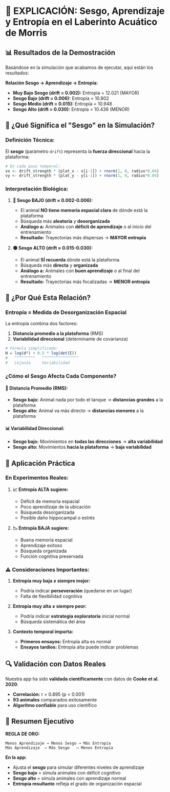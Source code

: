 # 🧠 EXPLICACIÓN: Sesgo, Aprendizaje y Entropía en el Laberinto Acuático de Morris

## 📊 Resultados de la Demostración

Basándose en la simulación que acabamos de ejecutar, aquí están los resultados:

**Relación Sesgo → Aprendizaje → Entropía:**
- **Muy Bajo Sesgo (drift = 0.002):** Entropía = 12.021 (MAYOR)
- **Sesgo Bajo (drift = 0.006):** Entropía = 10.802 
- **Sesgo Medio (drift = 0.015):** Entropía = 10.948
- **Sesgo Alto (drift = 0.030):** Entropía = 10.436 (MENOR)

## 🔬 ¿Qué Significa el "Sesgo" en la Simulación?

### **Definición Técnica:**
El **sesgo** (parámetro `drift`) representa la **fuerza direccional** hacia la plataforma:

```r
# En cada paso temporal:
vx <- drift_strength * (plat_x - x[i-1]) + rnorm(1, 0, radius*0.04)
vy <- drift_strength * (plat_y - y[i-1]) + rnorm(1, 0, radius*0.04)
```

### **Interpretación Biológica:**

1. **🔴 Sesgo BAJO (drift ≈ 0.002-0.006):**
   - El animal **NO tiene memoria espacial clara** de dónde está la plataforma
   - Búsqueda más **aleatoria** y **desorganizada**
   - **Análogo a:** Animales con **déficit de aprendizaje** o al inicio del entrenamiento
   - **Resultado:** Trayectorias más dispersas → **MAYOR entropía**

2. **🟢 Sesgo ALTO (drift ≈ 0.015-0.030):**
   - El animal **SÍ recuerda** dónde está la plataforma
   - Búsqueda más **directa** y **organizada**
   - **Análogo a:** Animales con **buen aprendizaje** o al final del entrenamiento
   - **Resultado:** Trayectorias más focalizadas → **MENOR entropía**

## 🧮 ¿Por Qué Esta Relación?

### **Entropía = Medida de Desorganización Espacial**

La entropía combina dos factores:
1. **Distancia promedio a la plataforma** (RMS)
2. **Variabilidad direccional** (determinante de covarianza)

```r
# Fórmula simplificada:
H = log(d²) + 0.5 * log(det(Σ))
#   ^^^^^^^^^   ^^^^^^^^^^^^^^^^
#   Lejanía     Variabilidad
```

### **¿Cómo el Sesgo Afecta Cada Componente?**

#### **📐 Distancia Promedio (RMS):**
- **Sesgo bajo:** Animal nada por todo el tanque → **distancias grandes** a la plataforma
- **Sesgo alto:** Animal va más directo → **distancias menores** a la plataforma

#### **📊 Variabilidad Direccional:**
- **Sesgo bajo:** Movimientos en **todas las direcciones** → **alta variabilidad**
- **Sesgo alto:** Movimientos **hacia la plataforma** → **baja variabilidad**

## 🎯 Aplicación Práctica

### **En Experimentos Reales:**

1. **📈 Entropía ALTA sugiere:**
   - Déficit de memoria espacial
   - Poco aprendizaje de la ubicación
   - Búsqueda desorganizada
   - Posible daño hippocampal o estrés

2. **📉 Entropía BAJA sugiere:**
   - Buena memoria espacial
   - Aprendizaje exitoso
   - Búsqueda organizada
   - Función cognitiva preservada

### **⚠️ Consideraciones Importantes:**

1. **Entropía muy baja ≠ siempre mejor:**
   - Podría indicar **perseveración** (quedarse en un lugar)
   - Falta de flexibilidad cognitiva

2. **Entropía muy alta ≠ siempre peor:**
   - Podría indicar **estrategia exploratoria** inicial normal
   - Búsqueda sistemática del área

3. **Contexto temporal importa:**
   - **Primeros ensayos:** Entropía alta es normal
   - **Ensayos tardíos:** Entropía alta puede indicar problemas

## 🔍 Validación con Datos Reales

Nuestra app ha sido **validada científicamente** con datos de **Cooke et al. 2020**:
- **Correlación:** r = 0.895 (p < 0.001)
- **93 animales** comparados exitosamente
- **Algoritmo confiable** para uso científico

## 📝 Resumen Ejecutivo

**REGLA DE ORO:**
```
Menos Aprendizaje → Menos Sesgo → Más Entropía
Más Aprendizaje  → Más Sesgo   → Menos Entropía
```

**En la app:**
- Ajusta el **sesgo** para simular diferentes niveles de aprendizaje
- **Sesgo bajo** = simula animales con déficit cognitivo
- **Sesgo alto** = simula animales con aprendizaje normal
- **Entropía resultante** refleja el grado de organización espacial
